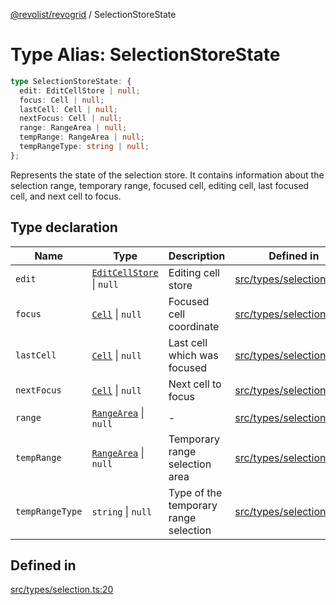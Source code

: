 [@revolist/revogrid](README.md) / SelectionStoreState

# Type Alias: SelectionStoreState

```ts
type SelectionStoreState: {
  edit: EditCellStore | null;
  focus: Cell | null;
  lastCell: Cell | null;
  nextFocus: Cell | null;
  range: RangeArea | null;
  tempRange: RangeArea | null;
  tempRangeType: string | null;
};
```

Represents the state of the selection store.
It contains information about the selection range, temporary range,
focused cell, editing cell, last focused cell, and next cell to focus.

## Type declaration

| Name | Type | Description | Defined in |
| ------ | ------ | ------ | ------ |
| `edit` | [`EditCellStore`](Interface.EditCellStore.md) \| `null` | Editing cell store | [src/types/selection.ts:37](https://github.com/revolist/revogrid/blob/fc07fa1dfd1d2d56902bfb887503d551faf5878d/src/types/selection.ts#L37) |
| `focus` | [`Cell`](Interface.Cell.md) \| `null` | Focused cell coordinate | [src/types/selection.ts:33](https://github.com/revolist/revogrid/blob/fc07fa1dfd1d2d56902bfb887503d551faf5878d/src/types/selection.ts#L33) |
| `lastCell` | [`Cell`](Interface.Cell.md) \| `null` | Last cell which was focused | [src/types/selection.ts:41](https://github.com/revolist/revogrid/blob/fc07fa1dfd1d2d56902bfb887503d551faf5878d/src/types/selection.ts#L41) |
| `nextFocus` | [`Cell`](Interface.Cell.md) \| `null` | Next cell to focus | [src/types/selection.ts:45](https://github.com/revolist/revogrid/blob/fc07fa1dfd1d2d56902bfb887503d551faf5878d/src/types/selection.ts#L45) |
| `range` | [`RangeArea`](TypeAlias.RangeArea.md) \| `null` | - | [src/types/selection.ts:21](https://github.com/revolist/revogrid/blob/fc07fa1dfd1d2d56902bfb887503d551faf5878d/src/types/selection.ts#L21) |
| `tempRange` | [`RangeArea`](TypeAlias.RangeArea.md) \| `null` | Temporary range selection area | [src/types/selection.ts:25](https://github.com/revolist/revogrid/blob/fc07fa1dfd1d2d56902bfb887503d551faf5878d/src/types/selection.ts#L25) |
| `tempRangeType` | `string` \| `null` | Type of the temporary range selection | [src/types/selection.ts:29](https://github.com/revolist/revogrid/blob/fc07fa1dfd1d2d56902bfb887503d551faf5878d/src/types/selection.ts#L29) |

## Defined in

[src/types/selection.ts:20](https://github.com/revolist/revogrid/blob/fc07fa1dfd1d2d56902bfb887503d551faf5878d/src/types/selection.ts#L20)
